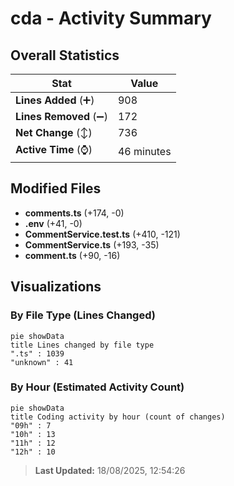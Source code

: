 # cda - Activity Summary 

## Overall Statistics

| Stat                   | Value                                                             |
| ---------------------- | ----------------------------------------------------------------- |
| **Lines Added** (➕)   | 908                                          |
| **Lines Removed** (➖) | 172                                        |
| **Net Change** (↕)    | 736                |
| **Active Time** (⌚)   | 46 minutes |


## Modified Files
- **comments.ts** (+174, -0)
- **.env** (+41, -0)
- **CommentService.test.ts** (+410, -121)
- **CommentService.ts** (+193, -35)
- **comment.ts** (+90, -16)

## Visualizations

### By File Type (Lines Changed)

```mermaid
pie showData
title Lines changed by file type
".ts" : 1039
"unknown" : 41
```

### By Hour (Estimated Activity Count)

```mermaid
pie showData
title Coding activity by hour (count of changes)
"09h" : 7
"10h" : 13
"11h" : 12
"12h" : 10
```


> **Last Updated:** 18/08/2025, 12:54:26